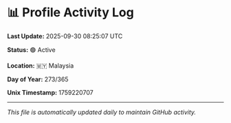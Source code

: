 # 📊 Profile Activity Log

**Last Update:** 2025-09-30 08:25:07 UTC

**Status:** 🟢 Active

**Location:** 🇲🇾 Malaysia

**Day of Year:** 273/365

**Unix Timestamp:** 1759220707

---

*This file is automatically updated daily to maintain GitHub activity.*
